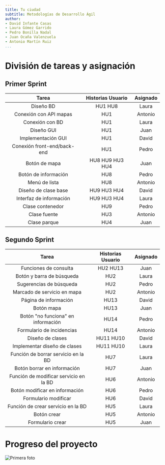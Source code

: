 ```yaml
---
title: Tu ciudad
subtitle: Metodologías de Desarrollo Ágil
author:
- David Infante Casas
- Laura Gómez Garrido
- Pedro Bonilla Nadal
- Juan Ocaña Valenzuela
- Antonio Martín Ruiz
...
```


# División de tareas y asignación

## Primer Sprint

| Tarea | Historias Usuario | Asignado |
|:-------:|:------------:|:--------:|
|Diseño BD |HU1 HU8|Laura|
|Conexión con API mapas |HU1|Antonio|
|Conexión con BD|HU1| Laura|
|Diseño GUI|HU1|Juan|
|Implementación GUI|HU1|David|
|Conexión front-end/back-end|HU1|Pedro|
|Botón de mapa | HU8 HU9 HU3 HU4|Juan|
|Botón de información| HU8|Pedro|
|Menú de lista| HU8|Antonio|
|Diseño de clase base| HU9 HU3 HU4|David|
|Interfaz de información| HU9 HU3 HU4|Laura|
|Clase contenedor| HU9|Pedro|
|Clase fuente| HU3|Antonio|
|Clase parque| HU4|Juan|

## Segundo Sprint

| Tarea | Historias Usuario | Asignado |
|:-------:|:------------:|:--------:|
|Funciones de consulta| HU2 HU13|Juan|
|Botón y barra de búsqueda| HU2|Laura|
|Sugerencias de búsqueda| HU2|Pedro|
|Marcado de servicio en mapa| HU2|Antonio|
|Página de información|HU13|David|
|Botón mapa|HU13|Juan|
|Botón "no funciona" en información|HU14|Pedro|
|Formulario de incidencias|HU14|Antonio|
|Diseño de clases| HU11 HU10|David|
|Implementar diseño de clases| HU11 HU10|Laura|
|Función de borrar servicio en la BD| HU7|Laura|
|Botón borrar en información| HU7|Juan|
|Función de modificar servicio en la BD| HU6|Antonio|
|Botón modificar en información| HU6|Pedro|
|Formulario modificar| HU6|David|
|Función de crear servicio en la BD| HU5|Laura|
|Botón crear| HU5|Antonio|
|Formulario crear| HU5|Juan|

# Progreso del proyecto
![Primera foto](../imagenes/Avance1.png)
